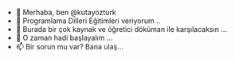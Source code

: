- 👋 Merhaba, ben @kutayozturk
- 👀 Programlama Dilleri Eğitimleri veriyorum ..
- 🌱 Burada bir çok kaynak ve öğretici döküman ile karşılacaksın ...
- 💞️ O zaman hadi başlayalım ...
- 📫 Bir sorun mu var? Bana ulaş...

<!---
kutayozturk/kutayozturk is a ✨ special ✨ repository because its `README.md` (this file) appears on your GitHub profile.
You can click the Preview link to take a look at your changes.

[![Anurag's GitHub stats](https://github-readme-stats.vercel.app/api?username=kutayozturk)](https://github.com/kutayozturk/github-readme-stats)

[![Top Langs](https://github-readme-stats.vercel.app/api/top-langs/?username=kutayozturk&layout=compact)](https://github.com/kutayozturk/github-readme-stats)

[![Readme Card](https://github-readme-stats.vercel.app/api/pin/?username=kutayozturk&repo=github-readme-stats)](https://github.com/kutayozturk/github-readme-stats)
--->
